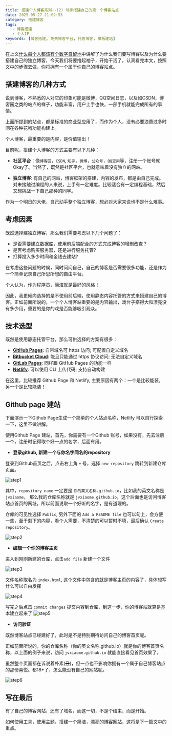```yaml
---
title: 搭建个人博客系列--(2) 动手搭建自己的第一个博客站点
date: 2025-05-27 21:02:53
category: 搭建博客
tags: 
   - 博客搭建
   - 个人IP
keywords: [博客搭建, 免费博客平台, 托管博客, 模板建站]
---
```


在上文[什么每个人都该有个数字自留地](./build-personal-blog1.md)中讲解了为什么我们要写博客以及为什么要搭建自己的独立博客，今天我们将要撸起袖子，开始干活了。认真看完本文，按照文中的步骤去做，你将拥有一个属于你自己的博客站点。

## 搭建博客的几种方式

说到博客，不熟悉的人对它的印象可能是微博，QQ空间日志，以及如CSDN，博客园之类的站点的样子，功能丰富，用户上手也快，一部手机就能完成所有的事情。

上面所提到的站点，都是标准的商业型应用了，而作为个人，没有必要浪费过多时间在各种花哨功能构建上。

个人博客，最重要的是内容，是价值输出！

目前呢，搭建个人博客的方式主要有以下几种：

  - **社区平台**：像`博客园`，`CSDN`, `知乎`，`微博`，`公众号`，`QQ空间`等，注册一个账号就Okay了。当然了，既然是社区平台，也就意味着没有独立的网站。

  - **独立博客**: 有自己的网站，博客框架的搭建，内容的发布，都是由自己完成。对未接触过编程的人来说，上手有一定难度。比较适合有一定编程基础，然后又想挑战一下自己那种的同学。

作为一个明日的大佬，自己动手整个独立博客，想必对大家来说也不是什么难事。

## 考虑因素

既然选择建独立博客，那么我们需要考虑以下几个问题了：

  - 是否需要建立数据库，使用前后端配合的方式完成博客的增删改查？
  - 是否考虑购买服务器，还是进行服务托管?
  - 打算投入多少时间和金钱去建站?
 

在考虑这些问题的时候，同时问问自己，自己的博客是否需要很多功能，还是作为一个简单记录自己所思所想的自由平台。

个人认为，作为程序员，简洁就是最好的风格！

因此，我更倾向选择的是不使用前后端，使用静态内容托管的方式来搭建自己的博客。正如前面所说的，一个个人博客站重要的是内容输出，戏台子搭得大和漂亮没有多少用，重要的是你的戏是否能够吸引观众。

## 技术选型

既然是使用静态托管平台，那么可供选择的方案有很多：
  
  - **[GitHub Pages](https://pages.github.com/)**: 自带域名可 https 访问; 可配置自定义域名
  - **[Bitbucket Cloud](https://confluence.atlassian.com/bitbucket/publishing-a-website-on-bitbucket-cloud-221449776.html)**: 能且只能通过 https 协议访问; 无法自定义域名
  - **[GitLab Pages](https://docs.gitlab.com/ee/user/project/pages/index.html)**: 同样跟 GitHub Pages 的功能一样
  - **[Netlify](https://www.netlify.com/)**: 可以使用 CLI 上传代码; 支持自动构建

在这里，比较推荐 Github Page 和 Netlify, 主要原因有两个：一个是比较能装，另一个是比较能装！

## Github page 建站

下面演示一下Github Page生成一个简单的个人站点名称，Netlify 可以自行探索一下，这里不做讲解。

使用Github Page 建站，首先，你需要有一个Github 账号，如果没有，先去注册一个，注册时记得取个好一点的名字，后面有用。

- **登录github, 新建一个与你名字同名的repository**

登录到Github首页之后，点击右上角 `+` 号，选择 `new repository` 跳转到新建仓库页面。

![step1](https://image.baidu.com/search/down?url=https://tvax4.sinaimg.cn/large/0071fJItgy1i21b6hl5rlj31i70xpe0n.jpg)

其中，`repository name` 一定要是 `你的英文名称.github.io`，比如我的英文名称是`jvxiaome`， 那么我的仓库名称就是 `jvxiaome.github.io`，这个后面也是访问博客站点首页的网址，所以前面说取一个好听的名字，是有道理的。

仓库的可见性选择 `Public`, 另外下面的 `Add a README file` 也可以勾上，会方便一些，至于剩下的内容，看个人需要，不清楚的可以暂时不填，最后确认 `Create repository`。



![step2](https://image.baidu.com/search/down?url=http://tvax3.sinaimg.cn/large/0071fJItgy1i21ba20naej31aa1ah1ba.jpg)


- **编辑一个你的博客主页**

进入到刚刚新建的仓库，点击`add file` 新建一个文件


![step3](https://image.baidu.com/search/down?url=http://tvax2.sinaimg.cn/large/0071fJItgy1i21batizraj31gl0ufn95.jpg)

文件名称取名为 `index.html`, 这个文件中包含的就是博客主页的内容了，具体想写什么可以自由发挥

![step4](https://image.baidu.com/search/down?url=http://tvax4.sinaimg.cn/large/0071fJItgy1i21bb808bfj31zr0thgzj.jpg)

写完之后点击 `commit changes` 提交内容到仓库，到这一步，你的博客站就算是基本建立起来了
![step5](https://image.baidu.com/search/down?url=http://tvax2.sinaimg.cn/large/0071fJItgy1i21bc83oxuj31eu0vyduh.jpg)


- **访问验证**

既然博客站点已经建好了，此时是不是特别期待访问自己的博客首页呢。

正如前面所说的，你的仓库名称（你的英文名称.github.io）就是你的博客首页名称，以上面的例子来说，访问 `jvxiaome.github.io` 就能直接看见首页效果了。

虽然整个页面都在诉说着朴素(~~丑~~)，但一点也不影响你拥有一个属于自己博客站点的那份喜悦。都18+了，怎么能没有自己的网站呢。

![step6](https://image.baidu.com/search/down?url=http://tvax3.sinaimg.cn/large/0071fJItgy1i21bcpjfruj310d0k2go1.jpg)

## 写在最后

有了自己的博客网站，还有了域名，而这一切，不是个结束，而是开始。

如何使用工具，使用主题，搭建一个简洁，漂亮的[博客网站](![my-sit](https://image.baidu.com/search/down?url=http://tvax1.sinaimg.cn/large/0071fJItgy1i21bddtgjjj32cu1h8x6q.jpg))，这将是下一篇文中的重点。






<!-- https://github.com/lmk123/blog/issues/55 -->

